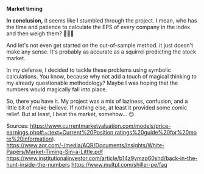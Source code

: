 **Market timing**


  
**In conclusion,** it seems like I stumbled through the project. I mean, who has the time and patience to calculate the EPS of every company in the index and then weigh them?  :rofl::rofl::rofl:

And let's not even get started on the out-of-sample method. it just doesn't make any sense. It's probably as accurate as a squirrel predicting the stock market.

In my defense, I decided to tackle these problems using symbolic calculations. You know, because why not add a touch of magical thinking to my already questionable methodology? Maybe I was hoping that the numbers would magically fall into place.

So, there you have it. My project was a mix of laziness, confusion, and a little bit of make-believe. If nothing else, at least it provided some comic relief. But at least, I beat the market, somehow...  :smirk:


Sources: 
https://www.currentmarketvaluation.com/models/price-earnings.php#:~:text=Current%20Position,ratings%20guide%20for%20more%20information).
https://www.aqr.com/-/media/AQR/Documents/Insights/White-Papers/Market-Timing-Sin-a-Little.pdf
https://www.institutionalinvestor.com/article/b14z9ymzp60shd/back-in-the-hunt-inside-the-numbers
https://www.multpl.com/shiller-pe/faq

